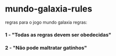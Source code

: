 # mundo-galaxia-rules

regras para o jogo mundo galaxia
regras:

### 1 - "Todas as regras devem ser obedecidas"

### 2 - "Não pode maltratar gatinhos"
